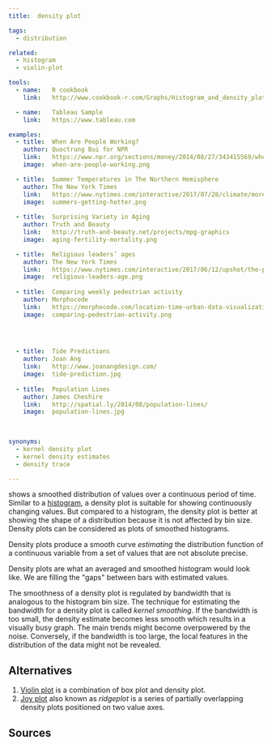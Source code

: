 ```yaml
---
title:  density plot

tags:
  - distribution

related:
  - histogram
  - violin-plot

tools:
  - name:   R cookbook
    link:   http://www.cookbook-r.com/Graphs/Histogram_and_density_plot/

  - name:   Tableau Sample
    link:   https://www.tableau.com

examples:
  - title:  When Are People Working?
    author: Quoctrung Bui for NPR
    link:   https://www.npr.org/sections/money/2014/08/27/343415569/whos-in-the-office-the-american-workday-in-one-graph?/templates/story/story_php=&t=1557322302795
    image:  when-are-people-working.png

  - title:  Summer Temperatures in The Northern Hemisphere
    author: The New York Times
    link:   https://www.nytimes.com/interactive/2017/07/28/climate/more-frequent-extreme-summer-heat.html
    image:  summers-getting-hotter.png
 
  - title:  Surprising Variety in Aging
    author: Truth and Beauty
    link:   http://truth-and-beauty.net/projects/mpg-graphics
    image:  aging-fertility-mortality.png

  - title:  Religious leaders’ ages
    author: The New York Times
    link:   https://www.nytimes.com/interactive/2017/06/12/upshot/the-politics-of-americas-religious-leaders.html?mtrref=luisdva.github.io
    image:  religious-leaders-age.png
  
  - title:  Comparing weekly pedestrian activity
    author: Morphocode
    link:   https://morphocode.com/location-time-urban-data-visualization/?utm_source=mailpoet&utm_medium=email&utm_campaign=visualizing+time
    image:  comparing-pedestrian-activity.png
 


  
  - title:  Tide Predictions
    author: Joan Ang
    link:   http://www.joanangdesign.com/
    image:  tide-prediction.jpg
  
  - title:  Population Lines
    author: James Cheshire
    link:   http://spatial.ly/2014/08/population-lines/
    image:  population-lines.jpg
  
  

synonyms:
  - kernel density plot
  - kernel density estimates
  - density trace

---
```


shows a smoothed distribution of values over a continuous period of time. Similar to a [histogram](/histogram), a density plot is suitable for showing continuously changing values. But compared to a histogram, the density plot is better at showing the shape of a distribution because it is not affected by bin size. Density plots can be considered as plots of smoothed histograms. 

<!--more-->

Density plots produce a smooth curve *estimating* the distribution function of a continuous
variable from a set of values that are not absolute precise.

Density plots are what an averaged and smoothed histogram would look like. We are filling the "gaps" between bars with estimated values.

The smoothness of a density plot is regulated by bandwidth that is analogous to the histogram bin size. The technique for estimating the bandwidth for a density plot is called *kernel smoothing*.  If the bandwidth is too small, the density estimate becomes less smooth which results in a visually busy graph. The main trends might become overpowered by the noise. Conversely, if the bandwidth is too large, the local features in the distribution of the data might not be revealed. 



## Alternatives

1. [Violin plot](/violin-plot) is a combination of box plot and density plot.
2. [Joy plot](/joy-plot) also known as *ridgeplot* is a series of partially overlapping density plots positioned on two value axes.
 

## Sources

[^tukey]:[Tukey, J. W. (1977). Exploratory data analysis. Reading, PA: Addison-Wesley.](http://theta.edu.pl/wp-content/uploads/2012/10/exploratorydataanalysis_tukey.pdf)
